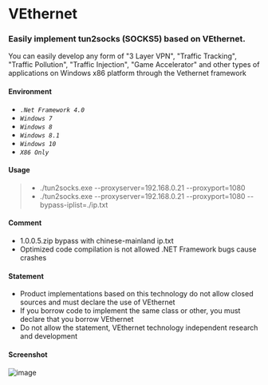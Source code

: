 # VEthernet
### Easily implement tun2socks (SOCKS5) based on VEthernet.
You can easily develop any form of "3 Layer VPN", "Traffic Tracking", "Traffic Pollution", "Traffic Injection", "Game Accelerator" and other types of applications on Windows x86 platform through the Vethernet framework

#### Environment
* *`.Net Framework 4.0`*
* *`Windows 7`*
* *`Windows 8`* 
* *`Windows 8.1`*
* *`Windows 10`*  
* *`X86 Only`*

#### Usage
> * ./tun2socks.exe --proxyserver=192.168.0.21 --proxyport=1080
> * ./tun2socks.exe --proxyserver=192.168.0.21 --proxyport=1080 --bypass-iplist=./ip.txt

#### Comment
* 1.0.0.5.zip bypass with chinese-mainland ip.txt
* Optimized code compilation is not allowed .NET Framework bugs cause crashes

#### Statement
* Product implementations based on this technology do not allow closed sources and must declare the use of VEthernet
* If you borrow code to implement the same class or other, you must declare that you borrow VEthernet
* Do not allow the statement, VEthernet technology independent research and development

#### Screenshot
![image](https://img-blog.csdnimg.cn/20210913170159606.png)
